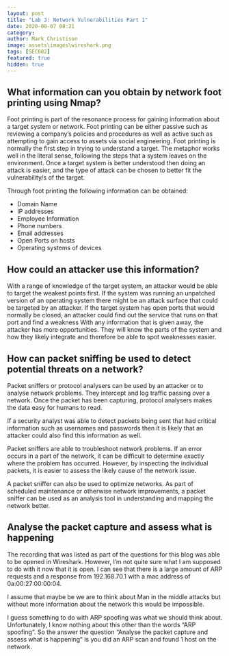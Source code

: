 ```yaml
---
layout: post
title: "Lab 3: Network Vulnerabilities Part 1"
date: 2020-08-07 08:21
category:
author: Mark Christison
image: assets\images\wireshark.png
tags: [SEC602]
featured: true
hidden: true
---
```


## What information can you obtain by network foot printing using Nmap?

Foot printing is part of the resonance process for gaining information about a target system or network. Foot printing can be either passive such as reviewing a company’s policies and procedures as well as active such as attempting to gain access to assets via social engineering.
Foot printing is normally the first step in trying to understand a target. The metaphor works well in the literal sense, following the steps that a system leaves on the environment. Once a target system is better understood then doing an attack is easier, and the type of attack can be chosen to better fit the vulnerability/s of the target.

Through foot printing the following information can be obtained:

- Domain Name
- IP addresses
- Employee Information
- Phone numbers
- Email addresses
- Open Ports on hosts
- Operating systems of devices

## How could an attacker use this information?

With a range of knowledge of the target system, an attacker would be able to target the weakest points first. If the system was running an unpatched version of an operating system there might be an attack surface that could be targeted by an attacker. If the target system has open ports that would normally be closed, an attacker could find out the service that runs on that port and find a weakness
With any information that is given away, the attacker has more opportunities. They will know the parts of the system and how they likely integrate and therefore be able to spot weaknesses easier.

## How can packet sniffing be used to detect potential threats on a network?

Packet sniffers or protocol analysers can be used by an attacker or to analyse network problems. They intercept and log traffic passing over a network. Once the packet has been capturing, protocol analysers makes the data easy for humans to read.

If a security analyst was able to detect packets being sent that had critical information such as usernames and passwords then it is likely that an attacker could also find this information as well.

Packet sniffers are able to troubleshoot network problems. If an error occurs in a part of the network, it can be difficult to determine exactly where the problem has occurred. However, by inspecting the individual packets, it is easier to assess the likely cause of the network issue.

A packet sniffer can also be used to optimize networks. As part of scheduled maintenance or otherwise network improvements, a packet sniffer can be used as an analysis tool in understanding and mapping the network better.

## Analyse the packet capture and assess what is happening

The recording that was listed as part of the questions for this blog was able to be opened in Wireshark. However, I’m not quite sure what I am supposed to do with it now that it is open. I can see that there is a large amount of ARP requests and a response from 192.168.70.1 with a mac address of 0a:00:27:00:00:04.

I assume that maybe be we are to think about Man in the middle attacks but without more information about the network this would be impossible.

I guess something to do with ARP spoofing was what we should think about. Unfortunately, I know nothing about this other than the words “ARP spoofing”. So the answer the question “Analyse the packet capture and assess what is happening” is you did an ARP scan and found 1 host on the network.
